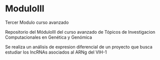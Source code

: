 # ModuloIII
Tercer Modulo curso avanzado 

Repositorio del MóduloIII del curso avanzado de Tópicos de Investigacion Computacionales en Genética y Genómica

Se realiza un análisis de expresion diferencial de un proyecto que busca estudiar los lncRNAs asociados al ARNg del VIH-1
